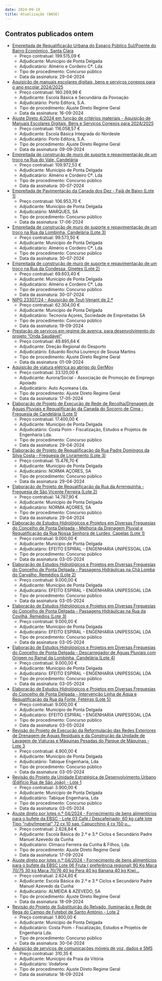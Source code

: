 ```yaml
---
date: 2024-09-19
title: Atualização (BASE)
---
```

## Contratos publicados ontem

* [Empreitada de Requalificação Urbana do Espaço Público Sul/Poente do Bairro Económico, Santa Clara](https://www.base.gov.pt/Base4/pt/detalhe/?type=contratos&id=10927108)
  * Preço contratual: 199.515,09 €
  * Adjudicante: Município de Ponta Delgada
  * Adjudicatário: Almério e Cordeiro Cª. Lda
  * Tipo de procedimento: Concurso público
  * Data da assinatura: 29-04-2024
* [Aquisição de manuais escolares digitais, bens e serviços conexos para o ano escolar 2024/2025](https://www.base.gov.pt/Base4/pt/detalhe/?type=contratos&id=10927990)
  * Preço contratual: 160.269,98 €
  * Adjudicante: Escola Básica e Secundária da Povoação
  * Adjudicatário: Porto Editora, S.A.
  * Tipo de procedimento: Ajuste Direto Regime Geral
  * Data da assinatura: 16-09-2024
* [Ajuste Direto 4/2024 em função de critérios materiais - Aquisição de Manuais Escolares Digitais, Bens e Serviços Conexos para 2024/2025](https://www.base.gov.pt/Base4/pt/detalhe/?type=contratos&id=10927805)
  * Preço contratual: 116.058,57 €
  * Adjudicante: Escola Básica Integrada do Nordeste
  * Adjudicatário: Porto Editora, S.A.
  * Tipo de procedimento: Ajuste Direto Regime Geral
  * Data da assinatura: 09-09-2024
* [Empreitada de construção de muro de suporte e repavimentação de um troço na Rua do Vale, Candelária](https://www.base.gov.pt/Base4/pt/detalhe/?type=contratos&id=10928303)
  * Preço contratual: 109.972,53 €
  * Adjudicante: Município de Ponta Delgada
  * Adjudicatário: Almério e Cordeiro Cª. Lda
  * Tipo de procedimento: Concurso público
  * Data da assinatura: 30-07-2024
* [Empreitada de Pavimentação da Canada dos Dez - Fajã de Baixo (Lote 1)](https://www.base.gov.pt/Base4/pt/detalhe/?type=contratos&id=10928092)
  * Preço contratual: 106.953,70 €
  * Adjudicante: Município de Ponta Delgada
  * Adjudicatário: MARQUES, SA
  * Tipo de procedimento: Concurso público
  * Data da assinatura: 17-06-2024
* [Empreitada de construção de muro de suporte e repavimentação de um troço na Rua da Lombinha, Candelária (Lote 3)](https://www.base.gov.pt/Base4/pt/detalhe/?type=contratos&id=10928366)
  * Preço contratual: 99.573,50 €
  * Adjudicante: Município de Ponta Delgada
  * Adjudicatário: Almério e Cordeiro Cª. Lda
  * Tipo de procedimento: Concurso público
  * Data da assinatura: 30-07-2024
* [Empreitada de construção de muro de suporte e repavimentação de um troço na Rua da Condessa, Ginetes (Lote 2)](https://www.base.gov.pt/Base4/pt/detalhe/?type=contratos&id=10928348)
  * Preço contratual: 69.603,40 €
  * Adjudicante: Município de Ponta Delgada
  * Adjudicatário: Almério e Cordeiro Cª. Lda
  * Tipo de procedimento: Concurso público
  * Data da assinatura: 30-07-2024
* [NIPG 23307/24 - Aquisição de Tout-Venant de 2.ª](https://www.base.gov.pt/Base4/pt/detalhe/?type=contratos&id=10928134)
  * Preço contratual: 62.304,00 €
  * Adjudicante: Município de Ponta Delgada
  * Adjudicatário: Tecnovia Açores, Sociedade de Empreitadas SA
  * Tipo de procedimento: Concurso público
  * Data da assinatura: 19-09-2024
* [Prestação de serviços em regime de avença, para desenvolvimento do projeto “Onda Saudável"](https://www.base.gov.pt/Base4/pt/detalhe/?type=contratos&id=10927010)
  * Preço contratual: 49.895,64 €
  * Adjudicante: Direção Regional do Desporto
  * Adjudicatário: Eduardo Rocha Lourenço de Sousa Martins
  * Tipo de procedimento: Ajuste Direto Regime Geral
  * Data da assinatura: 01-09-2024
* [Aquisição de viatura elétrica ao abrigo do GerMov](https://www.base.gov.pt/Base4/pt/detalhe/?type=contratos&id=10928495)
  * Preço contratual: 33.120,00 €
  * Adjudicante: Aurora/Social - Associação de Promoção de Emprego Apoiado
  * Adjudicatário: Auto Açoreana Lda.
  * Tipo de procedimento: Ajuste Direto Regime Geral
  * Data da assinatura: 17-05-2024
* [Elaboração de Projeto de Execução de Rede de Recolha/Drenagem de Águas Pluviais e Requalificação da Canada do Socorro de Cima - Freguesia de Candelária (Lote 1)](https://www.base.gov.pt/Base4/pt/detalhe/?type=contratos&id=10927186)
  * Preço contratual: 17.400,00 €
  * Adjudicante: Município de Ponta Delgada
  * Adjudicatário: Costa Poim - Fiscalização, Estudos e Projetos de Engenharia Lda.
  * Tipo de procedimento: Concurso público
  * Data da assinatura: 29-04-2024
* [Elaboração de Projeto de Requalificação da Rua Padre Domingos da Silva Costa - Freguesia de Livramento (Lote 3)](https://www.base.gov.pt/Base4/pt/detalhe/?type=contratos&id=10927215)
  * Preço contratual: 15.476,70 €
  * Adjudicante: Município de Ponta Delgada
  * Adjudicatário: NORMA AÇORES, SA
  * Tipo de procedimento: Concurso público
  * Data da assinatura: 29-04-2024
* [Elaboração de Projeto de Requalificação da Rua da Arrenquinha - Freguesia de São Vicente Ferreira (Lote 2)](https://www.base.gov.pt/Base4/pt/detalhe/?type=contratos&id=10927206)
  * Preço contratual: 14.787,90 €
  * Adjudicante: Município de Ponta Delgada
  * Adjudicatário: NORMA AÇORES, SA
  * Tipo de procedimento: Concurso público
  * Data da assinatura: 29-04-2024
* [Elaboração de Estudos Hidrológicos e Projetos em Diversas Freguesias do Concelho de Ponta Delgada - Melhoria da Drenagem Pluvial e Requalificação da Rua Nossa Senhora de Lurdes, Capelas (Lote 1)](https://www.base.gov.pt/Base4/pt/detalhe/?type=contratos&id=10927810)
  * Preço contratual: 9.000,00 €
  * Adjudicante: Município de Ponta Delgada
  * Adjudicatário: EFEITO ESPIRAL - ENGENHARIA UNIPESSOAL LDA
  * Tipo de procedimento: Concurso público
  * Data da assinatura: 03-05-2024
* [Elaboração de Estudos Hidrológicos e Projetos em Diversas Freguesias do Concelho de Ponta Delgada - Passagens Hidráulicas na Chã Lomba do Carvalho, Remédios (Lote 2)](https://www.base.gov.pt/Base4/pt/detalhe/?type=contratos&id=10927825)
  * Preço contratual: 9.000,00 €
  * Adjudicante: Município de Ponta Delgada
  * Adjudicatário: EFEITO ESPIRAL - ENGENHARIA UNIPESSOAL LDA
  * Tipo de procedimento: Concurso público
  * Data da assinatura: 03-05-2024
* [Elaboração de Estudos Hidrológicos e Projetos em Diversas Freguesias do Concelho de Ponta Delgada - Passagens Hidráulicas na Rua da Covilhã, Remédios (Lote 3)](https://www.base.gov.pt/Base4/pt/detalhe/?type=contratos&id=10927905)
  * Preço contratual: 9.000,00 €
  * Adjudicante: Município de Ponta Delgada
  * Adjudicatário: EFEITO ESPIRAL - ENGENHARIA UNIPESSOAL LDA
  * Tipo de procedimento: Concurso público
  * Data da assinatura: 03-05-2024
* [Elaboração de Estudos Hidrológicos e Projetos em Diversas Freguesias do Concelho de Ponta Delgada - Descarregador de Águas Pluviais com Origem no Ramal da Lombinha, Candelária (Lote 4)](https://www.base.gov.pt/Base4/pt/detalhe/?type=contratos&id=10927911)
  * Preço contratual: 9.000,00 €
  * Adjudicante: Município de Ponta Delgada
  * Adjudicatário: EFEITO ESPIRAL - ENGENHARIA UNIPESSOAL LDA
  * Tipo de procedimento: Concurso público
  * Data da assinatura: 03-05-2024
* [Elaboração de Estudos Hidrológicos e Projetos em Diversas Freguesias do Concelho de Ponta Delgada - Intervenção Linha de Água e Requalificação da Rua da Fonte, Feteiras (Lote 5)](https://www.base.gov.pt/Base4/pt/detalhe/?type=contratos&id=10927941)
  * Preço contratual: 9.000,00 €
  * Adjudicante: Município de Ponta Delgada
  * Adjudicatário: EFEITO ESPIRAL - ENGENHARIA UNIPESSOAL LDA
  * Tipo de procedimento: Concurso público
  * Data da assinatura: 03-05-2024
* [Revisão do Projeto de Execução da Reformulação das Redes Exteriores de Drenagem de Águas Residuais e da Construção da Unidade de Lavagem de Viaturas e Máquinas Pesadas do Parque de Máquinas - Lote 3](https://www.base.gov.pt/Base4/pt/detalhe/?type=contratos&id=10927394)
  * Preço contratual: 4.900,00 €
  * Adjudicante: Município de Ponta Delgada
  * Adjudicatário: Tabique Engenharia, Lda
  * Tipo de procedimento: Concurso público
  * Data da assinatura: 03-05-2024
* [Revisão do Projeto da Unidade Estratégica de Desenvolvimento Urbano (Edifício Rua de São João) - Lote 1](https://www.base.gov.pt/Base4/pt/detalhe/?type=contratos&id=10927376)
  * Preço contratual: 3.900,00 €
  * Adjudicante: Município de Ponta Delgada
  * Adjudicatário: Tabique Engenharia, Lda
  * Tipo de procedimento: Concurso público
  * Data da assinatura: 03-05-2024
* [Ajuste direto por lotes n.º 04/2024 - Fornecimento de bens alimentícios para o bufete da EBSC - Lote 03 Café / Descafeinado;
60 kg café lote Tipo "ruby/Imperial" 
72 cx 10 saq. Capucchino 
 4 cx 150 u...](https://www.base.gov.pt/Base4/pt/detalhe/?type=contratos&id=10928527)
  * Preço contratual: 2.628,84 €
  * Adjudicante: Escola Básica do 2.º e 3.º Ciclos e Secundário Padre Manuel Azevedo da Cunha
  * Adjudicatário: Climaco Ferreira da Cunha & Filhos, Lda.
  * Tipo de procedimento: Ajuste Direto Regime Geral
  * Data da assinatura: 17-09-2024
* [Ajuste direto por lotes n.º 04/2024 - Fornecimento de bens alimentícios para o bufete da EBSC Lote 06 Fruta ( preferência regional)
90 Kg Maça 70/75
30 kg Maça 70/76
40 kg Pera
40 kg Banana
40 kg Kiwi...](https://www.base.gov.pt/Base4/pt/detalhe/?type=contratos&id=10928533)
  * Preço contratual: 2.624,80 €
  * Adjudicante: Escola Básica do 2.º e 3.º Ciclos e Secundário Padre Manuel Azevedo da Cunha
  * Adjudicatário: ALMEIDA & AZEVEDO, SA
  * Tipo de procedimento: Ajuste Direto Regime Geral
  * Data da assinatura: 18-09-2024
* [Revisão do Projeto de Substituição do Relvado, Iluminação e Rede de Rega do Campo de Futebol de Santo António - Lote 2](https://www.base.gov.pt/Base4/pt/detalhe/?type=contratos&id=10927389)
  * Preço contratual: 1.800,00 €
  * Adjudicante: Município de Ponta Delgada
  * Adjudicatário: Costa Poim - Fiscalização, Estudos e Projetos de Engenharia Lda.
  * Tipo de procedimento: Concurso público
  * Data da assinatura: 30-04-2024
* [Aquisição de serviços de comunicações móveis de voz, dados e SMS](https://www.base.gov.pt/Base4/pt/detalhe/?type=contratos&id=10928310)
  * Preço contratual: 310,35 €
  * Adjudicante: Município da Praia da Vitória
  * Adjudicatário: Vodafone
  * Tipo de procedimento: Ajuste Direto Regime Geral
  * Data da assinatura: 18-09-2024

